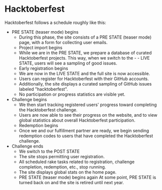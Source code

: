 # Hacktoberfest

Hacktoberfest follows a schedule roughly like this:

- PRE STATE (teaser mode) begins
  - During this phase, the site consists of a PRE STATE (teaser mode) page, with a form for collecting user emails.
  - Project import begins
  - While we are in the PRE STATE, we prepare a database of curated Hacktoberfest projects. This way, when we switch to the -   - LIVE STATE, users will see a sampling of good issues.
  - Early registration begins
  - We are now in the LIVE STATE and the full site is now accessible.
  - Users can register for Hacktoberfest with their GitHub accounts.
  - Additionally, the site displays a curated sampling of GitHub issues labeled "hacktoberfest".
  - No participation or progress statistics are visible yet.
- Challenge begins
  - We then start tracking registered users' progress toward completing the Hacktoberfest challenge.
  - Users are now able to see their progress on the website, and to view global statistics about overall Hacktoberfest  participation.
  - Redemption begins
  - Once we and our fulfillment partner are ready, we begin sending redemption codes to users that have completed the Hacktoberfest challenge.
- Challenge ends
  - We switch to the POST STATE
  - The site stops permitting user registration.
  - All scheduled rake tasks related to registration, challenge completion, redemption, etc., stop running.
  - The site displays global stats on the home page.
  - PRE STATE (teaser mode) begins again
At some point, PRE STATE is turned back on and the site is retired until next year.

